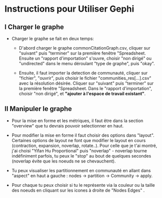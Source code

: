 Instructions pour Utiliser Gephi
================================

I Charger le graphe
-------------------

* Charger le graphe se fait en deux temps: 

    * D'abord charger le graphe commonCitationGraph.csv, cliquer sur "suivant" puis "terminer" sur la première fenêtre "Spreadsheet. Ensuite un "rapport d'importation"  s'ouvre, choisir "non dirigé" ou "undirected" dans le menu déroulant "type de graphe", puis "okay".

    * Ensuite, il faut importer la detection de communauté, cliquer sur "fichier", "ouvrir", puis choisir le fichier "communities_res[...].csv" avec la résolution désirée. Cliquer sur "suivant" puis "terminer" sur la première fenêtre "Spreadsheet. Dans le "rapport d'importation", choisir "non dirigé", et **"ajouter à l'espace de travail existant"**.

II Manipuler le graphe
----------------------

* Pour la mise en forme et les métriques, il faut être dans la section "overview" que tu devrais pouvoir selectionner en haut.

* Pour modifier la mise en forme il faut choisir des options dans "layout". Certaines options de layout ne font que modifier le layout en cours (contraction, expansion, noverlap, rotate..). Pour celle que je t'ai montré, j'ai choisi "Yifan Hu Proportional" puis "noverlap" - noverlap tourne indéfiniment parfois, tu peux le "stop" au bout de quelques secondes (noverlap évite que les noeuds ne se chevauchent).


* Tu peux visualiser les partitionnement en communauté en allant dans "aspect" en haut a gauche : nodes -> partition -> Community -> apply.

* Pour chaque tu peux choisir si tu le représente via la couleur ou la taille des noeuds en cliquant sur les icones à droite de "Nodes Edges" .

